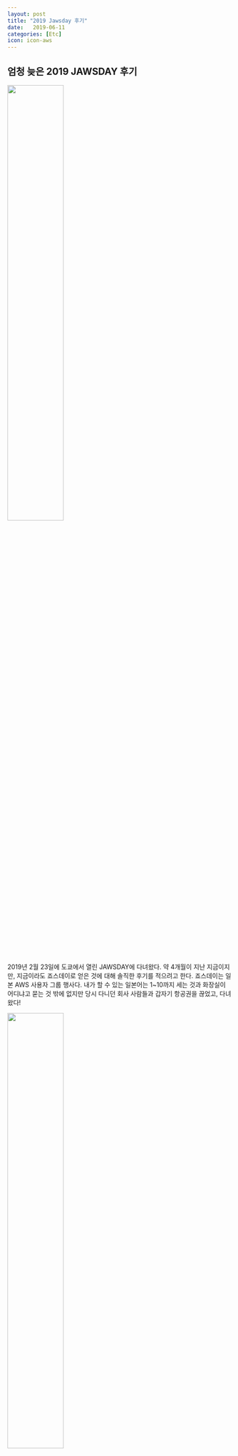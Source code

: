 ```yaml
---
layout: post
title: "2019 Jawsday 후기"
date:   2019-06-11
categories: [Etc]
icon: icon-aws
---
```


## 엄청 늦은 2019 JAWSDAY 후기

<img src="{{ site.img_path }}/jawsday_1.jpg" width="50%">

2019년 2월 23일에 도쿄에서 열린 JAWSDAY에 다녀왔다. 약 4개월이 지난 지금이지만, 지금이라도 죠스데이로 얻은 것에 대해 솔직한 후기를 적으려고 한다. 죠스데이는 일본 AWS 사용자 그룹 행사다. 내가 할 수 있는 일본어는 1~10까지 세는 것과 화장실이 어디냐고 묻는 것 밖에 없지만 당시 다니던 회사 사람들과 갑자기 항공권을 끊었고, 다녀왔다! 

<img src="{{ site.img_path }}/jawsday_2.jpg" width="50%">

엄청나게 많은 세션들이 열렸지만 모두 일본어로 된 ppt와 발표들이었고 당연히 아무 말도 알아들을 수 없었다 ^-^;; ppt에 일본어 대신 코드가 나올때 뭐라도 배워가려고 엄청나게 집중해서 봤던 기억이 난다. 하지만 지금 떠올렸을 때 내가 죠스데이에서 배운 것은 딱 2가지인 것 같다.

### 그냥 하기

죠스데이가 끝나고 같이 간 AWSKRUG 분들과 AUSG, 일본 AWS 사용자 그룹 일부 분들과 저녁 식사를 함께 했다. 내 옆자리에 앉으신 한 일본인 분이 영어를 할 줄 아셔서 함께 대화를 나누었다. 그 분 말씀으로는, 보통 일본인들은 영어를 잘 못하고 일본어만 하는 경우가 많아서 외국인들과 소통하는데 두려움을 가지고 있다며 우리같은 외국인들이 일본까지 와서 교류하는 모습이 흥미롭다고 하셨다. 그 말을 들었을 때 엄청 머쓱했다. 대화하면서 그 분보다 내 영어 말하기 실력이 훨씬 별로라는 걸 느꼈기 때문이다. 이 때 느낀 것이 일단 도전해보는 것도 좋을 수 있다는 것이다. 스스로 언어의 장벽이 있더라도 교류하려는 자세를 먼저 가지는 것도 괜찮다는 생각이 들었다. 영어 공부의 필요성을 누군가의 말, 충고가 아닌 스스로의 경험이 되어 느낄 수 있었던 순간이기도 했다. 사전 배경을 신경쓰지 않고 가끔은 그냥 하는 것도 배울 점이 생기는 것 같다.

### 열정 많은 외국인 개발자들

또 하나 느낀 것이 열정이 진짜 엄청나다는 느낌을 받았다. 행사장이 조금은 복잡하기도 했고 세션 진행 구역이 완벽하게 구분된 것이 아니여서 다른 세션의 소리가 섞이기도 했다. 그럼에도 세션을 집중해서 들으려고 노력하는 많은 개발자분들을 보면서 대단하다는 생각이 들었다. 세상에 열심히 사는 사람들이 참 많구나를 다시 한 번 느꼈다. 이전까지 외국인 개발자들은 stack overflow 같은 인터넷 세상에서나 볼 수 있었는데, 실제로 대학생 aws 사용자 분들과 함께 점심을 먹으면서 k-pop, 개발 등 이런저런 이야기를 하며 우린 다르지만 비슷하고 비슷하지만 다른 사람들이라는 생각이 들었다. 

### 마지막으로

학교에서 동기들을 보다가 대외활동으로 더 많은 개발자들을 보게 되었고 이젠 해외에 있는 개발자도 보았다. 더 큰 것을 볼수록 '내 밥그릇을 챙길 수 있을까'가 솔직히 가장 처음으로 드는 생각이자 가장 와닿는 생각인 거 같다. 그런 의미에서 새로운 경험은 배움 혹은 자극제가 된다는 생각이 드는데, 죠스데이는 자극제가 되었던 경험이라고 생각한다.
